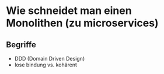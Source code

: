 # Wie schneidet man einen Monolithen (zu microservices) 

## Begriffe 

  * DDD (Domain Driven Design) 
  * lose bindung vs. kohärent 
